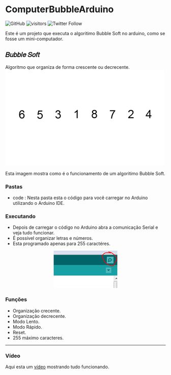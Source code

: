 # ComputerBubbleArduino

![GitHub](https://img.shields.io/github/license/samuelllr/ComputerBubbleArduino)
![visitors](https://visitor-badge.glitch.me/badge?page_id=samuelllr/ComputerBubbleArduino)
![Twitter Follow](https://img.shields.io/twitter/follow/Samuelllr_htcod?style=social)

Este é um projeto que executa o algoritimo Bubble Soft no arduino, como se fosse um mini-computador.

## 𝐵𝑢𝑏𝑏𝑙𝑒 𝑆𝑜𝑓𝑡

Algoritmo que organiza de forma crescente ou decrecente.
<img src="bsi.gif"/>

Esta imagem mostra como é o funcionamento de um algoritimo Bubble Soft.

### Pastas

- code : Nesta pasta esta o código para você carregar no Arduino utilizando o Arduino IDE.

### Executando 

- Depois de carregar o código no Arduino abra a comunicação Serial e veja tudo funcionar.
- É possível organizar letras e números.
- Esta programado apenas para 255 caractéres.

<div align="center"><img src="saimg.PNG"/></div>

### Funções

- Organização crecente.
- Organização decrecente.
- Modo Lento.
- Modo Rápido.
- Reset.
- 255 máximo caracteres.

**********

### Vídeo

Aqui esta um <a href="https://shamky.000webhostapp.com/video/video.mp4">vídeo</a> mostrando tudo funcionando.